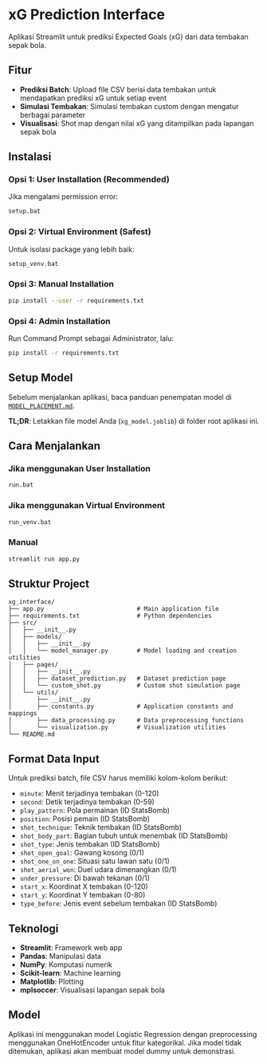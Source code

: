 # xG Prediction Interface

Aplikasi Streamlit untuk prediksi Expected Goals (xG) dari data tembakan sepak bola.

## Fitur

- **Prediksi Batch**: Upload file CSV berisi data tembakan untuk mendapatkan prediksi xG untuk setiap event
- **Simulasi Tembakan**: Simulasi tembakan custom dengan mengatur berbagai parameter
- **Visualisasi**: Shot map dengan nilai xG yang ditampilkan pada lapangan sepak bola

## Instalasi

### Opsi 1: User Installation (Recommended)
Jika mengalami permission error:
```bash
setup.bat
```

### Opsi 2: Virtual Environment (Safest)
Untuk isolasi package yang lebih baik:
```bash
setup_venv.bat
```

### Opsi 3: Manual Installation
```bash
pip install --user -r requirements.txt
```

### Opsi 4: Admin Installation
Run Command Prompt sebagai Administrator, lalu:
```bash
pip install -r requirements.txt
```

## Setup Model

Sebelum menjalankan aplikasi, baca panduan penempatan model di [`MODEL_PLACEMENT.md`](MODEL_PLACEMENT.md).

**TL;DR**: Letakkan file model Anda (`xg_model.joblib`) di folder root aplikasi ini.

## Cara Menjalankan

### Jika menggunakan User Installation
```bash
run.bat
```

### Jika menggunakan Virtual Environment
```bash
run_venv.bat
```

### Manual
```bash
streamlit run app.py
```

## Struktur Project

```
xg_interface/
├── app.py                          # Main application file
├── requirements.txt                # Python dependencies
├── src/
│   ├── __init__.py
│   ├── models/
│   │   ├── __init__.py
│   │   └── model_manager.py        # Model loading and creation utilities
│   ├── pages/
│   │   ├── __init__.py
│   │   ├── dataset_prediction.py   # Dataset prediction page
│   │   └── custom_shot.py          # Custom shot simulation page
│   └── utils/
│       ├── __init__.py
│       ├── constants.py            # Application constants and mappings
│       ├── data_processing.py      # Data preprocessing functions
│       └── visualization.py        # Visualization utilities
└── README.md
```

## Format Data Input

Untuk prediksi batch, file CSV harus memiliki kolom-kolom berikut:

- `minute`: Menit terjadinya tembakan (0-120)
- `second`: Detik terjadinya tembakan (0-59)
- `play_pattern`: Pola permainan (ID StatsBomb)
- `position`: Posisi pemain (ID StatsBomb)
- `shot_technique`: Teknik tembakan (ID StatsBomb)
- `shot_body_part`: Bagian tubuh untuk menembak (ID StatsBomb)
- `shot_type`: Jenis tembakan (ID StatsBomb)
- `shot_open_goal`: Gawang kosong (0/1)
- `shot_one_on_one`: Situasi satu lawan satu (0/1)
- `shot_aerial_won`: Duel udara dimenangkan (0/1)
- `under_pressure`: Di bawah tekanan (0/1)
- `start_x`: Koordinat X tembakan (0-120)
- `start_y`: Koordinat Y tembakan (0-80)
- `type_before`: Jenis event sebelum tembakan (ID StatsBomb)

## Teknologi

- **Streamlit**: Framework web app
- **Pandas**: Manipulasi data
- **NumPy**: Komputasi numerik
- **Scikit-learn**: Machine learning
- **Matplotlib**: Plotting
- **mplsoccer**: Visualisasi lapangan sepak bola

## Model

Aplikasi ini menggunakan model Logistic Regression dengan preprocessing menggunakan OneHotEncoder untuk fitur kategorikal. Jika model tidak ditemukan, aplikasi akan membuat model dummy untuk demonstrasi.
